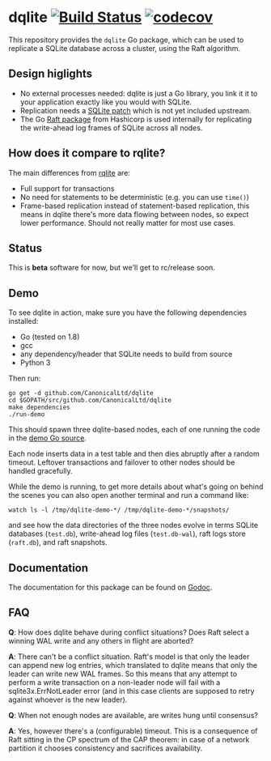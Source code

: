 dqlite [![Build Status](https://travis-ci.org/CanonicalLtd/dqlite.png)](https://travis-ci.org/CanonicalLtd/dqlite) [![codecov](https://codecov.io/gh/CanonicalLtd/dqlite/branch/master/graph/badge.svg)](https://codecov.io/gh/CanonicalLtd/dqlite)
======

This repository provides the `dqlite` Go package, which can be used to
replicate a SQLite database across a cluster, using the Raft
algorithm.

Design higlights
----------------

* No external processes needed: dqlite is just a Go library, you link it
  it to your application exactly like you would with SQLite.
* Replication needs a [SQLite patch](https://github.com/CanonicalLtd/sqlite/commit/2a9aa8b056f37ae05f38835182a2856ffc95aee4)
  which is not yet included upstream.
* The Go [Raft package](https://github.com/hashicorp/raft) from Hashicorp
  is used internally for replicating the write-ahead log frames of SQLite
  across all nodes.

How does it compare to rqlite?
------------------------------

The main differences from [rqlite](https://github.com/rqlite/rqlite) are:

* Full support for transactions
* No need for statements to be deterministic (e.g. you can use ```time()```)
* Frame-based replication instead of statement-based replication, this
  means in dqlite there's more data flowing between nodes, so expect
  lower performance. Should not really matter for most use cases.

Status
------

This is **beta** software for now, but we'll get to rc/release soon.

Demo
----

To see dqlite in action, make sure you have the following dependencies
installed:

* Go (tested on 1.8)
* gcc
* any dependency/header that SQLite needs to build from source
* Python 3

Then run:

```
go get -d github.com/CanonicalLtd/dqlite
cd $GOPATH/src/github.com/CanonicalLtd/dqlite
make dependencies
./run-demo
```

This should spawn three dqlite-based nodes, each of one running the
code in the [demo Go source](testdata/demo.go).

Each node inserts data in a test table and then dies abruptly after a
random timeout. Leftover transactions and failover to other nodes
should be handled gracefully.

While the demo is running, to get more details about what's going on
behind the scenes you can also open another terminal and run a command
like:

```
watch ls -l /tmp/dqlite-demo-*/ /tmp/dqlite-demo-*/snapshots/
```

and see how the data directories of the three nodes evolve in terms
SQLite databases (```test.db```), write-ahead log files (```test.db-wal```),
raft logs store (```raft.db```), and raft snapshots.


Documentation
-------------

The documentation for this package can be found on [Godoc](http://godoc.org/github.com/CanonicalLtd/dqlite).

FAQ
---

**Q**: How does dqlite behave during conflict situations? Does Raft
select a winning WAL write and any others in flight are aborted?

**A**: There can't be a conflict situation. Raft's model is that
only the leader can append new log entries, which translated to dqlite
means that only the leader can write new WAL frames. So this means
that any attempt to perform a write transaction on a non-leader node
will fail with a sqlite3x.ErrNotLeader error (and in this case clients
are supposed to retry against whoever is the new leader).

**Q**: When not enough nodes are available, are writes hung until
consensus?

**A**: Yes, however there's a (configurable) timeout. This is a
consequence of Raft sitting in the CP spectrum of the CAP theorem: in
case of a network partition it chooses consistency and sacrifices
availability.
